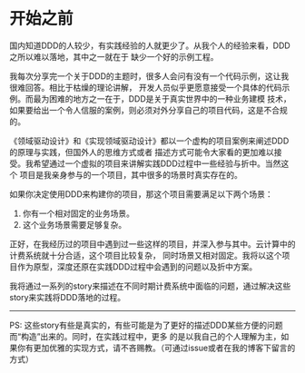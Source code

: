 # 开始之前

国内知道DDD的人较少，有实践经验的人就更少了。从我个人的经验来看，DDD之所以难以落地，其中之一就在于
缺少一个好的示例工程。

我每次分享完一个关于DDD的主题时，很多人会问有没有一个代码示例，这让我很难回答。相比于枯燥的理论讲解，
开发人员似乎更愿意接受一个具体的代码示例。而最为困难的地方之一在于，DDD是关于真实世界中的一种业务建模
技术，如果要给出一个令人信服的案例，则必须对外分享自己的项目代码，这是不合规的。

《领域驱动设计》和《实现领域驱动设计》都以一个虚构的项目案例来阐述DDD的原理与实践，但国外人的思维方式或者
描述方式可能令大家看的更加难以接受。我希望通过一个虚拟的项目来讲解实践DDD过程中一些经验与折中。当然这个
项目是我亲身参与的一个项目，其中很多的场景时真实存在的。

如果你决定使用DDD来构建你的项目，那这个项目需要满足以下两个场景：

1. 你有一个相对固定的业务场景。
2. 这个业务场景需要足够复杂。

正好，在我经历过的项目中遇到过一些这样的项目，并深入参与其中。云计算中的计费系统就十分合适，这个项目比较复杂，
同时场景又相对固定。我将以这个项目作为原型，深度还原在实践DDD过程中会遇到的问题以及折中方案。

我将通过一系列的story来描述在不同时期计费系统中面临的问题，通过解决这些story来实践将DDD落地的过程。

---

PS: 这些story有些是真实的，有些可能是为了更好的描述DDD某些方便的问题而“构造”出来的。同时，在实践过程中，更多
的是以我自己的个人理解为主，如果你有更加优雅的实现方式，请不吝赐教。（可通过issue或者在我的博客下留言的方式）